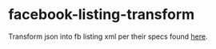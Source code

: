 # facebook-listing-transform
Transform json into fb listing xml per their specs found [here](https://developers.facebook.com/resources/dare_home_listing_feed.xml).
